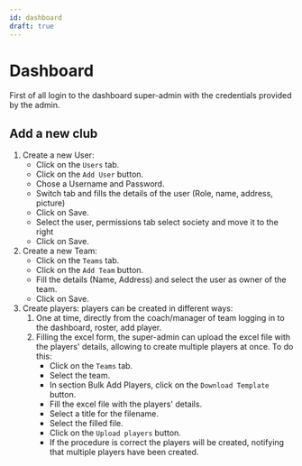 ```yaml
---
id: dashboard
draft: true
---
```


# Dashboard

First of all login to the dashboard super-admin with the credentials provided by the admin.

## Add a new club

1. Create a new User:
    - Click on the `Users` tab.
    - Click on the `Add User` button.
    - Chose a Username and Password.
    - Switch tab and fills the details of the user (Role, name, address, picture)
    - Click on Save.
    - Select the user, permissions tab select society and move it to the right
    - Click on Save.
2. Create a new Team:
    - Click on the `Teams` tab.
    - Click on the `Add Team` button.
    - Fill the details (Name, Address) and select the user as owner of the team.
    - Click on Save.
3. Create players: players can be created in different ways:
   1. One at time, directly from the coach/manager of team logging in to the dashboard, roster, add player.
   2. Filling the excel form, the super-admin can upload the excel file with the players' details, allowing to create multiple players at once. To do this:
      - Click on the `Teams` tab.
      - Select the team.
      - In section Bulk Add Players, click on the `Download Template` button.
      - Fill the excel file with the players' details.
      - Select a title for the filename.
      - Select the filled file.
      - Click on the `Upload players` button.
      - If the procedure is correct the players will be created, notifying that multiple players have been created.
